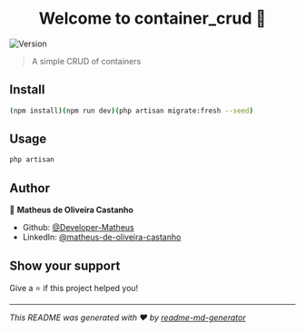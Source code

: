 <h1 align="center">Welcome to container_crud 👋</h1>
<p>
  <img alt="Version" src="https://img.shields.io/badge/version-1.0.0-blue.svg?cacheSeconds=2592000" />
</p>

> A simple CRUD of containers

## Install

```sh
(npm install)(npm run dev)(php artisan migrate:fresh --seed)
```

## Usage

```sh
php artisan
```

## Author

👤 **Matheus de Oliveira Castanho**

* Github: [@Developer-Matheus](https://github.com/Developer-Matheus)
* LinkedIn: [@matheus-de-oliveira-castanho](https://linkedin.com/in/matheus-de-oliveira-castanho)

## Show your support

Give a ⭐️ if this project helped you!

***
_This README was generated with ❤️ by [readme-md-generator](https://github.com/kefranabg/readme-md-generator)_